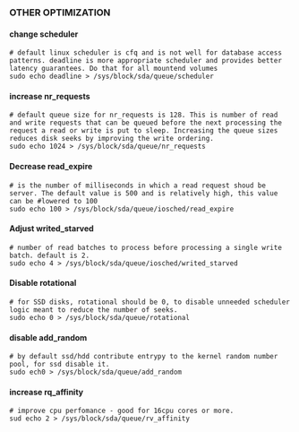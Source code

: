 ### OTHER OPTIMIZATION
#### change scheduler
```
# default linux scheduler is cfq and is not well for database access patterns. deadline is more appropriate scheduler and provides better latency guarantees. Do that for all mountend volumes
sudo echo deadline > /sys/block/sda/queue/scheduler
```
#### increase nr_requests
```
# default queue size for nr_requests is 128. This is number of read and write requests that can be queued before the next processing the request a read or write is put to sleep. Increasing the queue sizes reduces disk seeks by improving the write ordering.
sudo echo 1024 > /sys/block/sda/queue/nr_requests
```
#### Decrease read_expire
```
# is the number of milliseconds in which a read request shoud be server. The default value is 500 and is relatively high, this value can be #lowered to 100
sudo echo 100 > /sys/block/sda/queue/iosched/read_expire
```
#### Adjust writed_starved
```
# number of read batches to process before processing a single write batch. default is 2.
sudo echo 4 > /sys/block/sda/queue/iosched/writed_starved
```
#### Disable rotational
```
# for SSD disks, rotational should be 0, to disable unneeded scheduler logic meant to reduce the number of seeks.
sudo echo 0 > /sys/block/sda/queue/rotational
```
#### disable add_random
```
# by default ssd/hdd contribute entrypy to the kernel random number pool, for ssd disable it.
sudo ech0 > /sys/block/sda/queue/add_random
```
#### increase rq_affinity
```
# improve cpu perfomance - good for 16cpu cores or more.
sud echo 2 > /sys/block/sda/queue/rv_affinity
```
